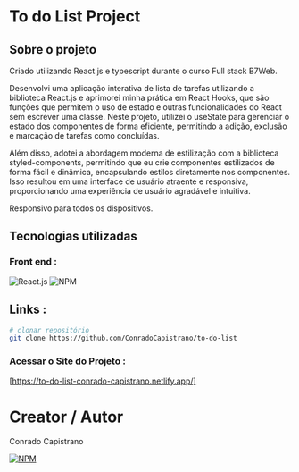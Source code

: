 # To do List Project

## Sobre o projeto

Criado utilizando React.js e typescript durante o curso Full stack B7Web.

Desenvolvi uma aplicação interativa de lista de tarefas utilizando a biblioteca React.js e aprimorei minha prática em React Hooks, que são funções que permitem o uso de estado e outras funcionalidades do React sem escrever uma classe. Neste projeto, utilizei o useState para gerenciar o estado dos componentes de forma eficiente, permitindo a adição, exclusão e marcação de tarefas como concluídas.

Além disso, adotei a abordagem moderna de estilização com a biblioteca styled-components, permitindo que eu crie componentes estilizados de forma fácil e dinâmica, encapsulando estilos diretamente nos componentes. Isso resultou em uma interface de usuário atraente e responsiva, proporcionando uma experiência de usuário agradável e intuitiva.

Responsivo para todos os dispositivos. 

## Tecnologias utilizadas

### Front end : 
![React.js](https://img.shields.io/badge/React.js-61DAFB?style=for-the-badge&logo=react&logoColor=white)
![NPM](https://img.shields.io/badge/styled--components-DB7093?style=for-the-badge&logo=styled-components&logoColor=white)

## Links :

```bash
# clonar repositório
git clone https://github.com/ConradoCapistrano/to-do-list
```

### Acessar o Site do Projeto :
[https://to-do-list-conrado-capistrano.netlify.app/]

# Creator / Autor

Conrado Capistrano

[![NPM](https://img.shields.io/badge/LinkedIn-0077B5?style=for-the-badge&logo=linkedin&logoColor=white)](https://www.linkedin.com/in/conrado-capistrano88)
